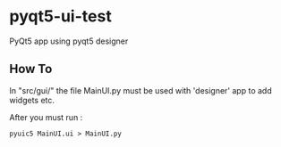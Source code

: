 # pyqt5-ui-test
PyQt5 app using pyqt5 designer


## How To

In "src/gui/" the file MainUI.py must be used with 'designer' app to add widgets etc.

After you must run :
```
pyuic5 MainUI.ui > MainUI.py
```